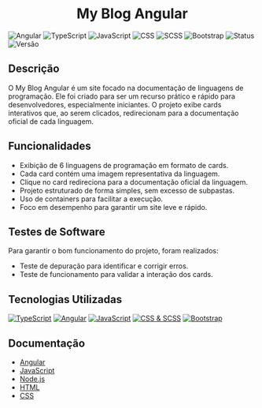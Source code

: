 <h1 align="center">My Blog Angular</h1>


![Angular](https://img.shields.io/badge/Angular-DD0031?style=for-the-badge&logo=angular&logoColor=white)
![TypeScript](https://img.shields.io/badge/TypeScript-007ACC?style=for-the-badge&logo=typescript&logoColor=white)
![JavaScript](https://img.shields.io/badge/JavaScript-F7DF1E?style=for-the-badge&logo=javascript&logoColor=black)
![CSS](https://img.shields.io/badge/CSS-1572B6?style=for-the-badge&logo=css3&logoColor=white)
![SCSS](https://img.shields.io/badge/SCSS-CC6699?style=for-the-badge&logo=sass&logoColor=white)
![Bootstrap](https://img.shields.io/badge/Bootstrap-7952B3?style=for-the-badge&logo=bootstrap&logoColor=white)
![Status](https://img.shields.io/badge/Status-Ativo-brightgreen?style=for-the-badge)
![Versão](https://img.shields.io/badge/Versão-1.0-blue?style=for-the-badge)

## Descrição 

O My Blog Angular é um site focado na documentação de linguagens de programação. Ele foi criado para ser um recurso prático e rápido para desenvolvedores, especialmente iniciantes. O projeto exibe cards interativos que, ao serem clicados, redirecionam para a documentação oficial de cada linguagem.

## Funcionalidades

- Exibição de 6 linguagens de programação em formato de cards.
- Cada card contém uma imagem representativa da linguagem.
- Clique no card redireciona para a documentação oficial da linguagem.
- Projeto estruturado de forma simples, sem excesso de subpastas.
- Uso de containers para facilitar a execução.
- Foco em desempenho para garantir um site leve e rápido.

## Testes de Software

Para garantir o bom funcionamento do projeto, foram realizados:
- Teste de depuração para identificar e corrigir erros.
- Teste de funcionamento para validar a interação dos cards.

## Tecnologias Utilizadas

[![TypeScript](https://img.shields.io/badge/TypeScript-⚡%20Tipagem%20Forte-007ACC?style=flat-square&logo=typescript&logoColor=white)](https://www.typescriptlang.org/)
[![Angular](https://img.shields.io/badge/Angular-🔥%20Framework%20Poderoso-DD0031?style=flat-square&logo=angular&logoColor=white)](https://angular.io/)
[![JavaScript](https://img.shields.io/badge/JavaScript-✨%20Dinamismo%20Web-F7DF1E?style=flat-square&logo=javascript&logoColor=black)](https://developer.mozilla.org/en-US/docs/Web/JavaScript)
[![CSS & SCSS](https://img.shields.io/badge/CSS%20&%20SCSS-🎨%20Estilização%20Avançada-CC6699?style=flat-square&logo=sass&logoColor=white)](https://sass-lang.com/)
[![Bootstrap](https://img.shields.io/badge/Bootstrap-📱%20Responsividade%20Garantida-7952B3?style=flat-square&logo=bootstrap&logoColor=white)](https://getbootstrap.com/)

## Documentação 
- [Angular](https://angular.io/docs)
- [JavaScript](https://developer.mozilla.org/pt-BR/docs/Web/JavaScript)  
- [Node.js](https://nodejs.org/pt-br/docs/)
- [HTML](https://developer.mozilla.org/pt-BR/docs/Web/HTML)
- [CSS](https://developer.mozilla.org/pt-BR/docs/Web/CSS)
